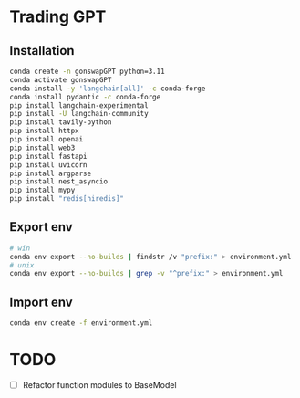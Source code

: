 # Trading GPT

## Installation
```bash
conda create -n gonswapGPT python=3.11
conda activate gonswapGPT
conda install -y 'langchain[all]' -c conda-forge
conda install pydantic -c conda-forge
pip install langchain-experimental
pip install -U langchain-community
pip install tavily-python
pip install httpx
pip install openai
pip install web3
pip install fastapi
pip install uvicorn
pip install argparse
pip install nest_asyncio
pip install mypy
pip install "redis[hiredis]"
```

## Export env
```bash
# win
conda env export --no-builds | findstr /v "prefix:" > environment.yml
# unix
conda env export --no-builds | grep -v "^prefix:" > environment.yml
```

## Import env
```bash
conda env create -f environment.yml
```

# TODO
- [ ] Refactor function modules to BaseModel